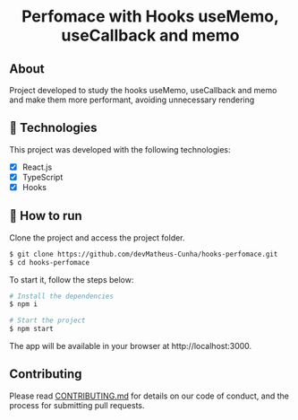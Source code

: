 <h1 align="center">
 Perfomace with Hooks useMemo, useCallback and memo
</h1>

## About

Project developed to study the hooks useMemo, useCallback and memo and make them more performant, avoiding unnecessary rendering  

## 🧪 Technologies

This project was developed with the following technologies:

- [x] React.js
- [x] TypeScript
- [x] Hooks

## 🚀 How to run

Clone the project and access the project folder.

```bash
$ git clone https://github.com/devMatheus-Cunha/hooks-perfomace.git
$ cd hooks-perfomace
```

To start it, follow the steps below:
```bash
# Install the dependencies
$ npm i

# Start the project
$ npm start

```
The app will be available in your browser at http://localhost:3000.

## Contributing

Please read [CONTRIBUTING.md](CONTRIBUTING.md) for details on our code of conduct, and the process for submitting pull requests.
